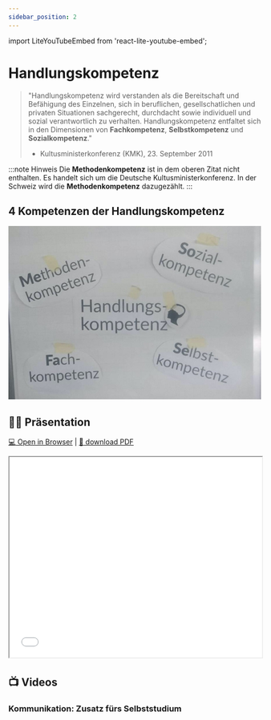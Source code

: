 ```yaml
---
sidebar_position: 2
---
```

import LiteYouTubeEmbed from 'react-lite-youtube-embed';

# Handlungskompetenz

> "Handlungskompetenz wird verstanden als die Bereitschaft und Befähigung des Einzelnen, sich in beruflichen, gesellschatlichen und privaten Situationen sachgerecht, durchdacht sowie individuell und sozial verantwortlich zu verhalten. Handlungskompetenz entfaltet sich in den Dimensionen von **Fachkompetenz**, **Selbstkompetenz** und **Sozialkompetenz**."
> - Kultusministerkonferenz (KMK), 23. September 2011

:::note Hinweis
Die **Methodenkompetenz** ist in dem oberen Zitat nicht enthalten. Es handelt sich um die Deutsche Kultusministerkonferenz. In der Schweiz wird die **Methodenkompetenz** dazugezählt.
:::

## 4 Kompetenzen der Handlungskompetenz

![](../img/handlungskompetenz.png)

## :teacher: Präsentation

[:computer: Open in Browser](pathname:///slides/handlungskompetenz) | [:floppy_disk: download PDF](pathname:///slides/handlungskompetenz.pdf)

<iframe src="/bbzbl-modul-431/slides/handlungskompetenz" width="100%" height="400px"></iframe>

## :tv: Videos

<div class="container"><div class="row"><div class="col col--6">

<LiteYouTubeEmbed
  id="JDiAzLe_pMM"
  params="autoplay=1&autohide=1&showinfo=0&rel=0"
  title="Docusaurus: Documentation Made Easy"
  poster="maxresdefault"
  webp
/>

</div><div class="col col--6">

<LiteYouTubeEmbed
  id="Qdx0fgk-sjg"
  params="autoplay=1&autohide=1&showinfo=0&rel=0"
  title="Docusaurus: Documentation Made Easy"
  poster="maxresdefault"
  webp
/>

</div></div></div>

### Kommunikation: Zusatz fürs Selbststudium

<div class="container"><div class="row"><div class="col col--6">

<LiteYouTubeEmbed
  id="9VJn1cPbf1A"
  params="autoplay=1&autohide=1&showinfo=0&rel=0"
  title="Docusaurus: Documentation Made Easy"
  poster="maxresdefault"
  webp
/>

</div><div class="col col--6">

<LiteYouTubeEmbed
  id="z4EFDWgVzyw"
  params="autoplay=1&autohide=1&showinfo=0&rel=0"
  title="Docusaurus: Documentation Made Easy"
  poster="maxresdefault"
  webp
/>

</div></div></div>
